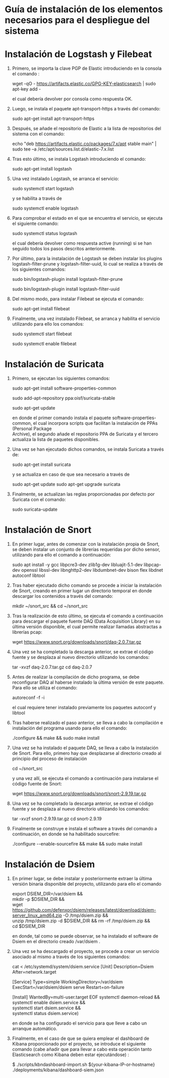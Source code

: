 # Guía de instalación de los elementos necesarios para el despliegue del sistema
# Instalación de Logstash y Filebeat
1.	Primero, se importa la clave PGP de Elastic introduciendo en la consola el comando : 

    wget -qO - https://artifacts.elastic.co/GPG-KEY-elasticsearch | sudo apt-key add -  

    el cual debería devolver por consola como respuesta  OK. 

2.	Luego, se instala el paquete apt-transport-https a través del comando: 

    sudo apt-get install apt-transport-https

3.	Después, se añade el repositorio de Elastic a la lista de repositorios del sistema con el comando: 

    echo "deb https://artifacts.elastic.co/packages/7.x/apt stable main" | sudo tee –a /etc/apt/sources.list.d/elastic-7.x.list

4.	Tras esto último, se instala Logstash introduciendo el comando: 

    sudo apt-get install logstash

5.	Una vez instalado Logstash, se arranca el servicio: 

    sudo systemctl start logstash

    y se habilita a través de 

    sudo systemctl enable logstash

6.	Para comprobar el estado en el que se encuentra el servicio, se ejecuta el siguiente comando:

    sudo systemctl status logstash

    el cual debería devolver como respuesta active (running) si se han seguido todos los pasos descritos anteriormente.

7.	Por último, para la instalación de Logstash se deben instalar los plugins logstash-filter-prune y logstash-filter-uuid, lo cual se realiza a través de los siguientes comandos: 

    sudo bin/logstash-plugin install logstash-filter-prune

    sudo bin/logstash-plugin install logstash-filter-uuid

8.	Del mismo modo, para instalar Filebeat se ejecuta el comando: 

    sudo apt-get install filebeat

9.	Finalmente, una vez instalado Filebeat, se arranca y habilita el servicio utilizando para ello los comandos: 

    sudo systemctl start filebeat

    sudo systemctl enable filebeat
# Instalación de Suricata
1.	Primero, se ejecutan los siguientes comandos: 

    sudo apt-get install software-properties-common

    sudo add-apt-repository ppa:oisf/suricata-stable

    sudo apt-get update

    en donde el primer comando instala el paquete software-properties-common, el cual incorpora scripts que facilitan la instalación de PPAs (Personal Package  
    Archive), el segundo añade el repositorio PPA de Suricata y el tercero actualiza la lista de paquetes disponibles.

2.	Una vez se han ejecutado dichos comandos, se instala Suricata a través de: 

    sudo apt-get install suricata

    y se actualiza en caso de que sea necesario a través de 

    sudo apt-get update
    sudo apt-get upgrade suricata

3.	Finalmente, se actualizan las reglas proporcionadas por defecto por Suricata con el comando:

    sudo suricata-update
# Instalación de Snort
1.	En primer lugar, antes de comenzar con la instalación propia de Snort, se deben instalar un conjunto de librerías requeridas por dicho sensor, utilizando para ello el comando a continuación: 

    sudo apt install -y gcc libpcre3-dev zlib1g-dev libluajit-5.1-dev 
    libpcap-dev openssl libssl-dev libnghttp2-dev libdumbnet-dev 
	  bison flex libdnet autoconf libtool

2.	Tras haber ejecutado dicho comando se procede a iniciar la instalación de Snort, creando en primer lugar un directorio temporal en donde descargar los contenidos a través del comando: 

    mkdir ~/snort_src && cd ~/snort_src

3.	Tras la realización de esto último, se ejecuta el comando a continuación para descargar el paquete fuente DAQ (Data Acquisition Library) en su última versión disponible, el cual permite realizar llamadas abstractas a librerías pcap: 

    wget https://www.snort.org/downloads/snort/daq-2.0.7.tar.gz

4.	Una vez se ha completado la descarga anterior, se extrae el código fuente y se desplaza al nuevo directorio utilizando los comandos:

    tar -xvzf daq-2.0.7.tar.gz
    cd daq-2.0.7

5.	Antes de realizar la compilación de dicho programa, se debe reconfigurar DAQ al haberse instalado la última versión de este paquete. Para ello se utiliza el comando: 

    autoreconf -f -i

    el cual requiere tener instalado previamente los paquetes autoconf y libtool

6.	Tras haberse realizado el paso anterior, se lleva a cabo la compilación e instalación del programa usando para ello el comando: 

    ./configure && make && sudo make install 

7.	Una vez se ha instalado el paquete DAQ, se lleva a cabo la instalación de Snort. Para ello, primero hay que desplazarse al directorio creado al principio del proceso de instalación 

    cd ~/snort_src

    y una vez allí, se ejecuta el comando a continuación para instalarse el código fuente de Snort:

    wget https://www.snort.org/downloads/snort/snort-2.9.19.tar.gz

8.	Una vez se ha completado la descarga anterior, se extrae el código fuente y se desplaza al nuevo directorio utilizando los comandos: 

    tar -xvzf snort-2.9.19.tar.gz
    cd snort-2.9.19

9.	Finalmente se construye e instala el software a través del comando a continuación, en donde se ha habilitado sourcefire: 

    ./configure --enable-sourcefire && make && sudo make install
# Instalación de Dsiem
1.	En primer lugar, se debe instalar y posteriormente extraer la última versión binaria disponible del proyecto, utilizando para ello el comando

    export DSIEM_DIR=/var/dsiem && \
    mkdir -p $DSIEM_DIR && \
    wget https://github.com/defenxor/dsiem/releases/latest/download/dsiem-server_linux_amd64.zip -O /tmp/dsiem.zip && \
    unzip /tmp/dsiem.zip -d $DSIEM_DIR && rm -rf /tmp/dsiem.zip  && \
    cd $DSIEM_DIR

    en donde, tal como se puede observar, se ha instalado el software de Dsiem en el directorio creado /var/dsiem .

2.	Una vez se ha descargado el proyecto, se procede a crear un servicio asociado al mismo a través de los siguientes comandos: 

    cat <<EOF > /etc/systemd/system/dsiem.service 
    [Unit]
    Description=Dsiem
    After=network.target

    [Service]
    Type=simple
    WorkingDirectory=/var/dsiem
    ExecStart=/var/dsiem/dsiem serve
    Restart=on-failure

    [Install]
    WantedBy=multi-user.target
    EOF
    systemctl daemon-reload && \
    systemctl enable dsiem.service && \
    systemctl start dsiem.service && \
    systemctl status dsiem.service)

    en donde se ha configurado el servicio para que lleve a cabo un arranque automático. 

3.	Finalmente, en el caso de que se quiera emplear el dashboard de Kibana proporcionado por el proyecto, se introduce el siguiente comando (cabe añadir que para llevar a cabo esta operación tanto Elasticsearch como Kibana deben estar ejecutándose) : 

    $ ./scripts/kbndashboard-import.sh ${your-kibana-IP-or-hostname} 
      ./deployments/kibana/dashboard-siem.json



